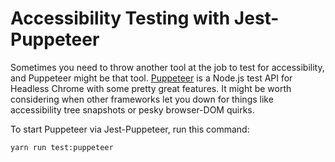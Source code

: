 # Accessibility Testing with Jest-Puppeteer

Sometimes you need to throw another tool at the job to test for accessibility, and Puppeteer might be that tool. [Puppeteer](https://github.com/puppeteer/puppeteer) is a Node.js test API for Headless Chrome with some pretty great features. It might be worth considering when other frameworks let you down for things like accessibility tree snapshots or pesky browser-DOM quirks.

To start Puppeteer via Jest-Puppeteer, run this command:

```
yarn run test:puppeteer
```